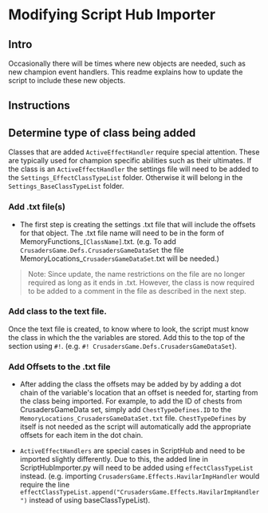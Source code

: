 # Modifying Script Hub Importer

## Intro
Occasionally there will be times where new objects are needed, such as new champion event handlers. This readme explains how to update the script to include these new objects.

## Instructions
## Determine type of class being added
Classes that are added ``ActiveEffectHandler`` require special attention. These are typically used for champion specific abilities such as their ultimates. If the class is an ``ActiveEffectHandler`` the settings file will need to be added to the ``Settings_EffectClassTypeList`` folder. Otherwise it will belong in the ``Settings_BaseClassTypeList`` folder.

### Add .txt file(s)
* The first step is creating the settings .txt file that will include the offsets for that object. The .txt file name will need to be in the form of MemoryFunctions_``[ClassName]``.txt. (e.g. To add ``CrusadersGame.Defs.CrusadersGameDataSet`` the file MemoryLocations_``CrusadersGameDataSet``.txt will be needed.)

> Note: Since update, the name restrictions on the file are no longer required as long as it ends in .txt. However, the class is now required to be added to a comment in the file as described in the next step.

### Add class to the text file.
Once the text file is created, to know where to look, the script must know the class in which the the variables are stored. Add this to the top of the section using ``#!``. (e.g. ``#! CrusadersGame.Defs.CrusadersGameDataSet``).

### Add Offsets to the .txt file
* After adding the class the offsets may be added by by adding a dot chain of the variable's location that an offset is needed for, starting from the class being imported. For example, to add the ID of chests from CrusadersGameData set, simply add ``ChestTypeDefines.ID`` to the ``MemoryLocations_CrusadersGameDataSet.txt`` file. ``ChestTypeDefines`` by itself is not needed as the script will automatically add the appropriate offsets for each item in the dot chain.

* ``ActiveEffectHandlers`` are special cases in ScriptHub and need to be imported slightly differently. Due to this, the added line in ScriptHubImporter.py will need to be added using ``effectClassTypeList`` instead. (e.g. importing ``CrusadersGame.Effects.HavilarImpHandler`` would require the line ``effectClassTypeList.append("CrusadersGame.Effects.HavilarImpHandler")`` instead of using baseClassTypeList).